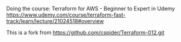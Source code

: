 Doing the course: 
Terraform for AWS - Beginner to Expert in Udemy
https://www.udemy.com/course/terraform-fast-track/learn/lecture/21024518#overview


This is a fork from https://github.com/cspider/Terraform-012.git

